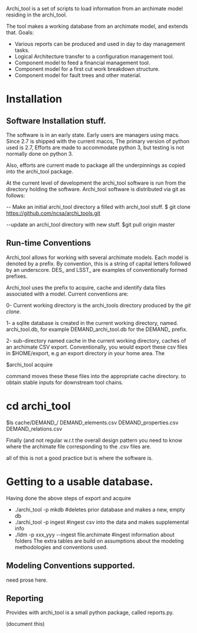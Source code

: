 Archi_tool is a set of scripts to load information from
an archimate model residing in the archi_tool.

The tool makes a working database from an archimate model,
and extends that.   Goals:

- Various reports can be produced and used in day to day management tasks.
- Logical Architecture transfer  to a configuration management tool.
- Component model to feed a financial management tool.
- Component model for a first cut work breakdown structure.
- Component model for fault trees and other material.

Installation
============

Software Installation stuff.
----------------------------
The software is in an early state. Early users
are managers using macs. Since 2.7 is shipped with
the current macos, The primary version of python
used is 2.7, Efforts are made to accommodate python 3,
but testing is not normally done on python 3.

Also, efforts are current made to package all the
underpinnings as copied into the archi_tool package. 

At the current level of development the archi_tool software is
run from the directory holding the software.  Archi_tool software
is distributed via git as follows:

--  Make an initial  archi_tool directory a filled with archi_tool stuff.
$ git clone https://github.com/ncsa/archi_tools.git

--update an archi_tool directory with new stuff.
$git pull origin master

Run-time Conventions
-------------------
Archi_tool allows for working with several archimate models.  Each
model is denoted by a prefix. By convention, this is a string
of capital letters followed by an underscore.  DES_  and LSST_ are
examples of conventionally formed prefixes.

Archi_tool uses the prefix to acquire, cache and identify data files
associated with a model.   Current conventions are:

0- Current working directory is the archi_tools directory produced
by the *git clone*.

1- a sqlite database is created in the current working directory,
named. <prefix>archi_tool.db, for example DEMAND_archi_tool.db
for the DEMAND_ prefix.

2- sub-directory named cache in the current working  directory,
caches of an archimate CSV export. Conventionally, you would export these
csv files in $HOME/export, e.g an export directory in your home area.  The

$archi_tool acquire

command moves these these files into the appropriate cache directory.
to obtain stable inputs for downstream tool chains.

# cd archi_tool
$ls cache/DEMAND_/
DEMAND_elements.csv     DEMAND_properties.csv   DEMAND_relations.csv

Finally (and not regular w.r.t the overall design pattern you need to know
where the archimate file corresponding to the .csv files are.

all of this is not a good practice but is where the software is.

Getting to a usable database.
==============================

Having done the above steps of export and acquire

- ./archi_tool -p mkdb   #deletes prior database and makes a new, empty db
- ./archi_tool -p ingest #ingest csv into the data and makes supplemental info
-  ./ldm -p xxx_yyy  --ingest file.archimate #ingest information about folders
The extra tables are build on assumptions about the  modeling
methodologies and conventions used.

Modeling Conventions supported.
-------------------------------

need prose here.

Reporting
---------

Provides with archi_tool is a small python package, called reports.py.

(document this)